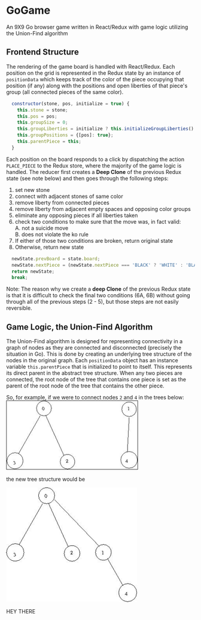 # GoGame
An 9X9 Go browser game written in React/Redux with game logic utilizing the Union-Find algorithm

## Frontend Structure  
The rendering of the game board is handled with React/Redux. Each position on the grid is represented
in the Redux state by an instance of `positionData` which keeps track of the color of the piece occupying that position
(if any) along with the positions and open liberties of that piece's group (all connected pieces of the same color).

````javascript
  constructor(stone, pos, initialize = true) {
    this.stone = stone;
    this.pos = pos;
    this.groupSize = 0;
    this.groupLiberties = initialize ? this.initializeGroupLiberties() : {};
    this.groupPositions = {[pos]: true};
    this.parentPiece = this;
  }
````

Each position on the board responds to a click by dispatching the action `PLACE_PIECE` to the Redux store, where the majority
of the game logic is handled. The reducer first creates a **Deep Clone** of the previous Redux state (see note below) and then
goes through the following steps:
1. set new stone
2. connect with adjacent stones of same color
3. remove liberty from connected pieces
4. remove liberty from adjacent empty spaces and opposing color groups
5. eliminate any opposing pieces if all liberties taken
6. check two conditions to make sure that the move was, in fact valid:   
    A. not a suicide move  
    B. does not violate the ko rule
7. If either of those two conditions are broken, return original state
8. Otherwise, return new state

````javascript
  newState.prevBoard = state.board;
  newState.nextPiece = (newState.nextPiece === 'BLACK' ? 'WHITE' : 'BLACK');
  return newState;
  break;
````

Note: The reason why we create a **deep Clone** of the previous Redux state is that it is difficult to check the final two
conditions (6A, 6B) without going through all of the previous steps (2 - 5), but those steps are not easily reversible.

## Game Logic, the Union-Find Algorithm  
The Union-Find algorithm is designed for representing connectivity in a graph of nodes as they are connected and disconnected
(precisely the situation in Go). This is done by creating an underlying tree structure of the nodes in the original graph.
Each `positionData` object has an instance variable `this.parentPiece` that is initialized to point to itself. This represents
its direct parent in the abstract tree structure. When any two pieces are connected, the root node of the tree that contains
one piece is set as the parent of the root node of the tree that contains the other piece.  

So, for example, if we were to connect nodes `2` and `4` in the trees below:  
<img src="uf3.jpg" width="350" border="1px solid black">  

the new tree structure would be  

<img src="uf4.jpg" width="350">



HEY THERE
